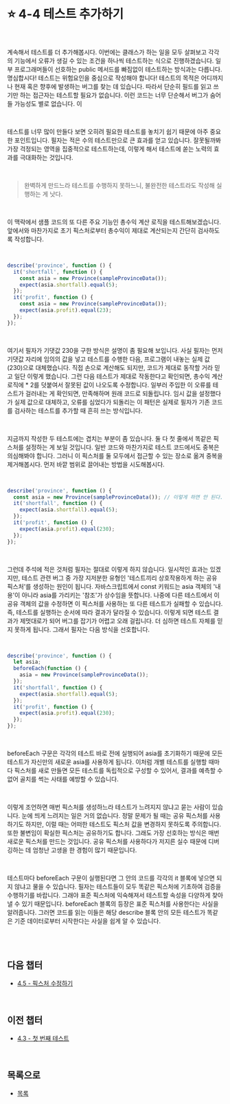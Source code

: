 # :star: 4-4 테스트 추가하기

<br>

계속해서 테스트를 더 추가해봅시다. 이번에는 클래스가 하는 일을 모두 살펴보고 각각의 기능에서 오류가 생길 수 있는 조건을 하나씩 테스트하는 식으로 진행하겠습니다. 일부 프로그래머들이 선호하는 public 메서드를 빠짐없이 테스트하는 방식과는 다릅니다. 명심합시다! 테스트는 위험요인을 중심으로 작성해야 합니다! 테스트의 목적은 어디까지나 현재 혹은 향후에 발생하는 버그를 찾는 데 있습니다. 따라서 단순히 필드를 읽고 쓰기만 하는 접근자는 테스트할 필요가 없습니다. 이런 코드는 너무 단순해서 버그가 숨어들 가능성도 별로 없습니다. 이

<br>

테스트를 너무 많이 만들다 보면 오히려 필요한 테스트를 놓치기 쉽기 때문에 아주 중요한 포인트입니다. 필자는 적은 수의 테스트만으로 큰 효과를 얻고 있습니다. 잘못될까봐 가장 걱정되는 영역을 집중적으로 테스트하는데, 이렇게 해서 테스트에 쏟는 노력의 효과를 극대화하는 것입니다.

<br>

> 완벽하게 만드느라 테스트를 수행하지 못하느니, 불완전한 테스트라도 작성해 실행하는 게 낫다.

<br>

이 맥락에서 샘플 코드의 또 다른 주요 기능인 총수익 계산 로직을 테스트해보겠습니다. 앞에서와 마찬가지로 초기 픽스처로부터 총수익이 제대로 계산되는지 간단히 검사하도록 작성합니다.

<br>

```js
describe('province', function () {
  it('shortfall', function () {
    const asia = new Province(sampleProvinceData());
    expect(asia.shortfall).equal(5);
  });
  it('profit', function () {
    const asia = new Province(sampleProvinceData());
    expect(asia.profit).equal(23);
  });
});
```

<br>

여기서 필자가 기댓값 230을 구한 방식은 설명이 좀 필요해 보입니다. 사실 필자는 먼저 기댓값 자리에 임의의 값을 넣고 테스트를 수행한 다음, 프로그램이 내놓는 실제 값(230)으로 대체했습니다. 직접 손으로 계산해도 되지만, 코드가 제대로 동작할 거라 믿고 일단 이렇게 했습니다. 그런 다음 테스트가 제대로 작동한다고 확인되면, 총수익 계산 로직에 \* 2를 덧붙여서 잘못된 값이 나오도록 수정합니다. 일부러 주입한 이 오류를 테스트가 걸러내는 게 확인되면, 만족해하며 원래 코드로 되돌립니다. 임시 값을 설정했다가 실제 값으로 대체하고, 오류를 심었다가 되돌리는 이 패턴은 실제로 필자가 기존 코드를 검사하는 테스트를 추가할 때 흔히 쓰는 방식입니다.

<br>

지금까지 작성한 두 테스트에는 겹치는 부분이 좀 있습니다. 둘 다 첫 줄에서 똑같은 픽스처를 설정하는 게 보일 것입니다. 일반 코드와 마찬가지로 테스트 코드에서도 중복은 의심해봐야 합니다. 그러니 이 픽스처를 둘 모두에서 접근할 수 있는 장소로 옮겨 중복을 제거해봅시다. 먼저 바깥 범위로 끌어내는 방법을 시도해봅시다.

<br>

```js
describe('province', function () {
  const asia = new Province(sampleProvinceData()); // 이렇게 하면 안 된다.
  it('shortfall', function () {
    expect(asia.shortfall).equal(5);
  });
  it('profit', function () {
    expect(asia.profit).equal(230);
  });
});
```

<br>

그런데 주석에 적은 것처럼 필자는 절대로 이렇게 하지 않습니다. 일시적인 효과는 있겠지만, 테스트 관련 버그 중 가장 지저분한 유형인 '테스트끼리 상호작용하게 하는 공유 픽스처'를 생성하는 원인이 됩니다. 자바스크립트에서 const 키워드는 asia 객체의 '내용'이 아니라 asia를 가리키는 '참조'가 상수임을 뜻합니다. 나중에 다른 테스트에서 이 공유 객체의 값을 수정하면 이 픽스처를 사용하는 또 다른 테스트가 실패할 수 있습니다. 즉, 테스트를 실행하는 순서에 따라 결과가 달라질 수 있습니다. 이렇게 되면 테스트 결과가 제멋대로가 되어 버그를 잡기가 어렵고 오래 걸립니다. 더 심하면 테스트 자체를 믿지 못하게 됩니다. 그래서 필자는 다음 방식을 선호합니다.

<br>

```js
describe('province', function () {
  let asia;
  beforeEach(function () {
    asia = new Province(sampleProvinceData());
  });
  it('shortfall', function () {
    expect(asia.shortfall).equal(5);
  });
  it('profit', function () {
    expect(asia.profit).equal(230);
  });
});
```

<br>

beforeEach 구문은 각각의 테스트 바로 전에 실행되어 asia를 초기화하기 때문에 모든 테스트가 자신만의 새로운 asia를 사용하게 됩니다. 이처럼 개별 테스트를 실행할 때마다 픽스처를 새로 만들면 모든 테스트를 독립적으로 구성할 수 있어서, 결과를 예측할 수 없어 골치를 썩는 사태를 예방할 수 있습니다.

<br>

이렇게 조언하면 매번 픽스처를 생성하느라 테스트가 느려지지 않냐고 묻는 사람이 있습니다. 눈에 띄게 느려지는 일은 거의 없습니다. 정말 문제가 될 때는 공유 픽스처를 사용하기도 하지만, 이럴 때는 어떠한 테스트도 픽스처 값을 변경하지 못하도록 주의합니다. 또한 불변임이 확실한 픽스처는 공유하기도 합니다. 그래도 가장 선호하는 방식은 매번 새로운 픽스처를 만드는 것입니다. 공유 픽스처를 사용하다가 저지른 실수 때문에 디버깅하는 데 엄청난 고생을 한 경험이 많기 때문입니다.

<br>

테스트마다 beforeEach 구문이 실행된다면 그 안의 코드를 각각의 it 블록에 넣으면 되지 않냐고 물을 수 있습니다. 필자는 테스트들이 모두 똑같은 픽스처에 기초하여 검증을 수행하기를 바랍니다. 그래야 표준 픽스처에 익숙해져서 테스트할 속성을 다양하게 찾아낼 수 있기 때문입니다. beforeEach 블록의 등장은 표준 픽스처를 사용한다는 사실을 알려줍니다. 그러면 코드를 읽는 이들은 해당 describe 블록 안의 모든 테스트가 똑같은 기준 데이터로부터 시작한다는 사실을 쉽게 알 수 있습니다.

<br>

<br>

## 다음 챕터

- [4.5 - 픽스처 수정하기](https://github.com/Esoolgnah/Summary_of_Refactoring_2nd_Edition/blob/main/Notes/04_테스트_구축하기/04_05_픽스처_수정하기.md)

<br>

## 이전 챕터

- [4.3 - 첫 번째 테스트](https://github.com/Esoolgnah/Summary_of_Refactoring_2nd_Edition/blob/main/Notes/04_테스트_구축하기/04_03_첫_번째_테스트.md)

<br>

## 목록으로

- [목록](https://github.com/Esoolgnah/Summary_of_Refactoring_2nd_Edition/blob/main/Notes/04_테스트_구축하기/04_00_테스트_구축하기.md)
